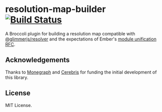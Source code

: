 # resolution-map-builder [![Build Status](https://secure.travis-ci.org/glimmerjs/resolution-map-builder.svg?branch=master)](http://travis-ci.org/glimmerjs/resolution-map-builder)

A Broccoli plugin for building a resolution map compatible with
[@glimmerjs/resolver](https://github.com/glimmerjs/glimmer-resolver)
and the expectations of Ember's
[module unification RFC](https://github.com/emberjs/rfcs/blob/master/text/0143-module-unification.md).


## Acknowledgements

Thanks to [Monegraph](http://monegraph.com) and
[Cerebris](http://www.cerebris.com) for funding the initial development of this
library.

## License

MIT License.
